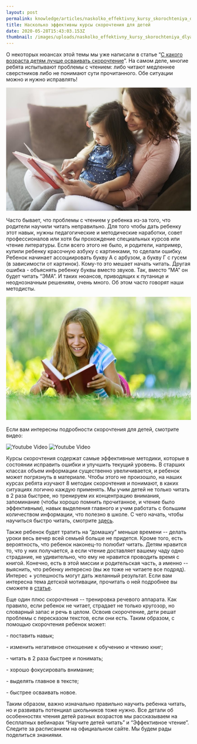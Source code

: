 ```yaml
---
layout: post
permalink: knowledge/articles/naskolko_effektivny_kursy_skorochteniya_dlya_detey/index.html
title: Насколько эффективны курсы скорочтения для детей
date: 2020-05-28T15:43:03.153Z
thumbnail: /images/uploads/naskolko_effektivny_kursy_skorochteniya_dlya_detey-01.jpg
---
```

О некоторых нюансах этой темы мы уже написали в статье “[С какого возраста детям лучше осваивать скорочтение](knowledge/articles/s_kakogo_vozrasta_detyam_luchshe_osvaivat_metodiki_skorochteniya/index.html)”. На самом деле, многие ребята испытывают проблемы с чтением: либо читают медленнее сверстников либо не понимают сути прочитанного. Обе ситуации можно и нужно исправлять!

![](/images/uploads/naskolko_effektivny_kursy_skorochteniya_dlya_detey-02.jpg)

Часто бывает, что проблемы с чтением у ребенка из-за того, что родители научили читать неправильно. Для того чтобы дать ребенку этот навык, нужны педагогические и методические наработки, совет профессионалов или хотя бы прохождение специальных курсов или чтение литературы. Если всего этого не было, и родители, например, купили ребенку красочную азбуку с картинками, то сделали ошибку. Ребенок начинает ассоциировать букву А с арбузом, а букву Г с гусем (в зависимости от картинок). Кому-то это мешает начать читать. Другая ошибка - объяснять ребенку буквы вместо звуков. Так, вместо “МА” он будет читать “ЭМА”. И таких нюансов, приводящих к путанице и неоднозначным решениям, очень много. Об этом часто говорят наши методисты.

![](/images/uploads/naskolko_effektivny_kursy_skorochteniya_dlya_detey-03.jpg)

Если вам интересны подробности скорочтения для детей, смотрите видео:

<img src="http://img.youtube.com/vi/https://www.youtube.com/watch?v=INSsZk-5Pco/maxresdefault.jpg" alt="Youtube Video"/>

<img src="http://img.youtube.com/vi/INSsZk-5Pco/maxresdefault.jpg" alt="Youtube Video"/>

Курсы скорочтения содержат самые эффективные методики, которые в состоянии исправить ошибки и улучшить текущий уровень. В старших классах объем информации существенно увеличивается, и ребенок может погрязнуть в материале. Чтобы этого не произошло, на наших курсах ребята изучают 8 методик скорочтения и понимают, в каких ситуациях логично каждую применять. Мы учим детей не только читать в 2 раза быстрее, но тренируем их концентрацию внимания, запоминание (чтобы хорошо помнить прочитанное, и чтение было эффективным), навык выделения главного и учим работать с большим количеством информации, что полезно в школе. С чего начать, чтобы научиться быстро читать, смотрите [здесь](knowledge/articles/skorochtenie_s_chego_nachat_chtoby_nauchitsya_bystro_chitat/index.html).

Также ребенок будет тратить на “домашку” меньше времени -- делать уроки весь вечер всей семьей больше не придется. Кроме того, есть вероятность, что ребенок наконец-то полюбит читать. Детям нравится то, что у них получается, а если чтение доставляет вашему чаду одно страдание, не удивительно, что ему не нравится проводить время с книгой. Конечно, есть в этой миссии и родительская часть, а именно -- выяснить, что ребенку интересно (вы же тоже не читаете все подряд). Интерес + успешность могут дать желанный результат. Если вам интересна тема детской мотивации, прочитать о ней подробнее вы сможете в [статье](knowledge/articles/kak_zamotivirovat_rebenka_na_obuchenie/index.html).

Еще один плюс скорочтения -- тренировка речевого аппарата. Как правило, если ребенок не читает, страдает не только кругозор, но словарный запас и речь в целом. Освоив скорочтение, дети решат проблемы с пересказом текстов, если они есть. Таким образом, с помощью скорочтения ребенок может:

\- поставить навык;

\- изменить негативное отношение к обучению и чтению книг;

\- читать в 2 раза быстрее и понимать;

\- хорошо фокусировать внимание;

\- выделять главное в тексте;

\- быстрее осваивать новое.

Таким образом, важно изначально правильно научить ребенка читать, но и развивать потенциал школьников тоже нужно. Все детали об особенностях чтения детей разных возрастов мы рассказываем на бесплатных вебинарах “Научите детей читать” и “Эффективное чтение”. Следите за расписанием на официальном сайте. Мы будем рады поделиться знаниями.